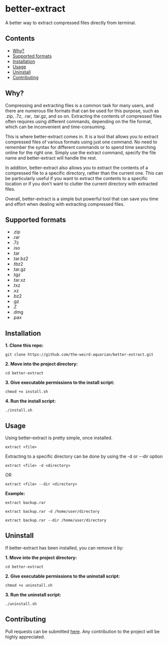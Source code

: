 # better-extract

A better way to extract compressed files directly from terminal.



## Contents
- [Why?](#why)
- [Supported formats](#supported-formats)
- [Installation](#installation)
- [Usage](#usage)
- [Uninstall](#uninstall)
- [Contributing](#contributing)



## Why?
Compressing and extracting files is a common task for many users, and there are numerous file formats that can be used for this purpose, such as .zip, .7z, .rar, .tar.gz, and so on. Extracting the contents of compressed files often requires using different commands, depending on the file format, which can be inconvenient and time-consuming.

This is where better-extract comes in. It is a tool that allows you to extract compressed files of various formats using just one command. No need to remember the syntax for different commands or to spend time searching online for the right one. Simply use the extract command, specify the file name and better-extract will handle the rest.

In addition, better-extract also allows you to extract the contents of a compressed file to a specific directory, rather than the current one. This can be particularly useful if you want to extract the contents to a specific location or if you don't want to clutter the current directory with extracted files.

Overall, better-extract is a simple but powerful tool that can save you time and effort when dealing with extracting compressed files.



## Supported formats
- .zip
- .rar
- .7z
- .iso
- .tar
- .tar.bz2
- .tbz2
- .tar.gz
- .tgz
- .tar.xz
- .txz
- .xz
- .bz2
- .gz
- .Z
- .dmg
- .pax



## Installation
**1. Clone this repo:**
```
git clone https://github.com/the-weird-aquarian/better-extract.git
```

**2. Move into the project directory:**
```
cd better-extract
```

**3. Give executable permissions to the install script:**
```
chmod +x install.sh
```

**4. Run the install script:**
```
./install.sh
```



## Usage
Using better-extract is pretty simple, once installed.
```
extract <file>
```

Extracting to a specific directory can be done by using the -d or --dir option
```
extract <file> -d <directory>
```
OR
```
extract <file> --dir <directory>
```

**Example:**
```
extract backup.rar
```

```
extract backup.rar -d /home/user/directory
```

```
extract backup.rar --dir /home/user/directory
```



## Uninstall
If better-extract has been installed, you can remove it by:

**1. Move into the project directory:**
```
cd better-extract
```

**2. Give executable permissions to the uninstall script:**
```
chmod +x uninstall.sh
```

**3. Run the uninstall script:**
```
./uninstall.sh
```



## Contributing
Pull requests can be submitted [here](https://github.com/the-weird-aquarian/better-extract/pulls). Any contribution to the project will be highly appreciated.